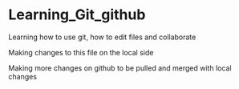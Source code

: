 # Learning_Git_github
Learning how to use git, how to edit files and collaborate 

Making changes to this file on the local side

Making more changes on github to be pulled and merged with local changes
